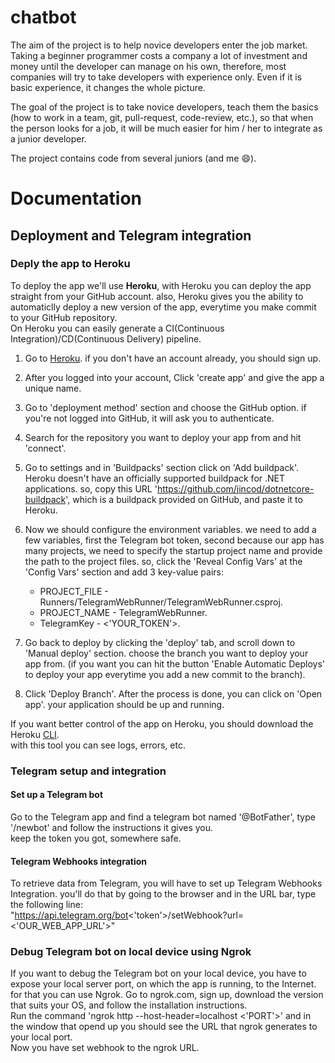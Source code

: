 # chatbot

The aim of the project is to help novice developers enter the job market.
Taking a beginner programmer costs a company a lot of investment and money until the developer can manage on his own, therefore, most companies will try to take developers with experience only. Even if it is basic experience, it changes the whole picture.

The goal of the project is to take novice developers, teach them the basics (how to work in a team, git, pull-request, code-review, etc.), so that when the person looks for a job, it will be much easier for him / her to integrate as a junior developer.

The project contains code from several juniors (and me :smile:).

# Documentation

## Deployment and Telegram integration

### Deply the app to Heroku

To deploy the app we'll use **Heroku**, with Heroku you can deploy the app straight from your GitHub account. also, Heroku gives you the ability to automaticlly deploy a new version of the app, everytime you make commit to your GitHub repository.\
On Heroku you can easily generate a CI(Continuous Integration)/CD(Continuous Delivery) pipeline.

1. Go to [Heroku](https://www.heroku.com/). if you don't have an account already, you should sign up.
2. After you logged into your account, Click 'create app' and give the app a unique name.
3. Go to 'deployment method' section and choose the GitHub option. if you're not logged into GitHub, it will ask you to authenticate.
4. Search for the repository you want to deploy your app from and hit 'connect'.
5. Go to settings and in 'Buildpacks' section click on 'Add buildpack'. Heroku doesn't have an officially supported buildpack for .NET applications. so, copy this URL 'https://github.com/jincod/dotnetcore-buildpack', which is a buildpack provided on GitHub, and paste it to Heroku.
6. Now we should configure the environment variables. we need to add a few variables, first the Telegram bot token, second because our app has many projects, we need to specify the startup project name and provide the path to the project files. so, click the 'Reveal Config Vars' at the 'Config Vars' section and add 3 key-value pairs:

   - PROJECT_FILE - Runners/TelegramWebRunner/TelegramWebRunner.csproj.
   - PROJECT_NAME - TelegramWebRunner.
   - TelegramKey - <'YOUR_TOKEN'>.

7. Go back to deploy by clicking the 'deploy' tab, and scroll down to 'Manual deploy' section. choose the branch you want to deploy your app from. (if you want you can hit the button 'Enable Automatic Deploys' to deploy your app everytime you add a new commit to the branch).
8. Click 'Deploy Branch'. After the process is done, you can click on 'Open app'. your application should be up and running.

If you want better control of the app on Heroku, you should download the Heroku [CLI](https://devcenter.heroku.com/articles/heroku-cli).\
with this tool you can see logs, errors, etc.

### Telegram setup and integration

#### Set up a Telegram bot

Go to the Telegram app and find a telegram bot named '@BotFather', type '/newbot' and follow the instructions it gives you.\
keep the token you got, somewhere safe.

#### Telegram Webhooks integration

To retrieve data from Telegram, you will have to set up Telegram Webhooks Integration. you'll do that by going to the browser and in the URL bar, type the following line:\
"https://api.telegram.org/bot<'token'>/setWebhook?url=<'OUR_WEB_APP_URL'>"

### Debug Telegram bot on local device using Ngrok

If you want to debug the Telegram bot on your local device, you have to expose your local server port, on which the app is running, to the Internet. for that you can use Ngrok.
Go to ngrok.com, sign up, download the version that suits your OS, and follow the installation instructions.\
Run the command 'ngrok http --host-header=localhost <'PORT'>' and in the window that opend up you should see the URL that ngrok generates to your local port.\
Now you have set webhook to the ngrok URL.
